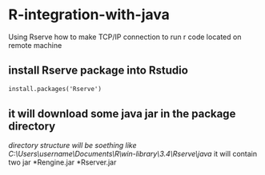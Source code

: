 # R-integration-with-java
Using Rserve  how to make TCP/IP  connection to run r code located on remote machine
## install Rserve package into Rstudio
```markdown
install.packages('Rserve')
```
## it will download some java jar in the package directory
_directory structure will be soething like C:\Users\username\Documents\R\win-library\3.4\Rserve\java_
it will contain two jar
*Rengine.jar
*Rserver.jar
```markdown

```
## 
```markdown
```
## 
```markdown
```
## 
```markdown
```
## 
```markdown
```
## 
```markdown
```
